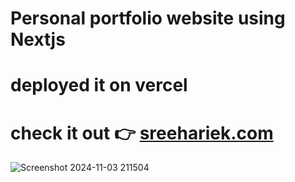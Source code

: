 # Personal portfolio website using Nextjs
# deployed it on vercel
# check it out 👉 [sreehariek.com](https://www.sreehariek.com/) 
![Screenshot 2024-11-03 211504](https://github.com/user-attachments/assets/76650007-b800-4503-8dc1-685d8b84ee6e)
